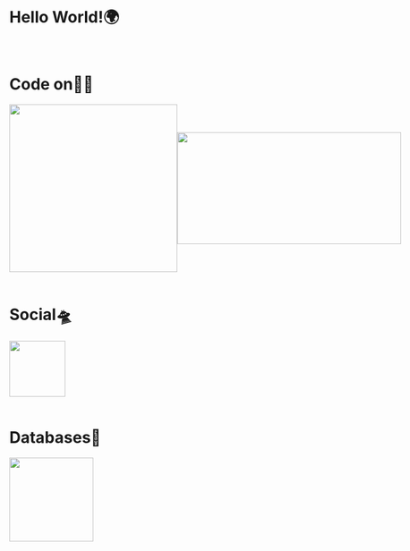 # <h1>Hello World!🌍</h1>

<br>

# Code on👨‍💻
 
<div style='display:flex; align-items:center;'>
    <img  src="https://www.freepnglogos.com/uploads/html5-logo-png/html5-logo-devextreme-multi-purpose-controls-html-javascript-3.png" width="300px">
    <img src="https://camo.githubusercontent.com/5ddf73ad3a205111cf8c686f687fc216c2946a75005718c8da5b837ad9de78c9/68747470733a2f2f7468756d62732e6766796361742e636f6d2f4576696c4e657874446576696c666973682d736d616c6c2e676966" width="400px" height="200px">
</div>

<br>

# Social🛸

<div style="width: 10px; display: flex; justify-content: left;">
    <a href="https://t.me/ErlanzZz">
        <img src="https://upload.wikimedia.org/wikipedia/commons/5/5c/Telegram_Messenger.png" width="100px">
    </a>
</div>

<br>

# Databases🌌

<img width="150px" src="https://camo.githubusercontent.com/e068b5e89975869212c4ce5fa13a6c29ed5eccd50ca628515f7acc6d1f260ca1/68747470733a2f2f6c6f676f73706e672e6f72672f77702d636f6e74656e742f75706c6f6164732f6e6f64652d6a732e706e67">
